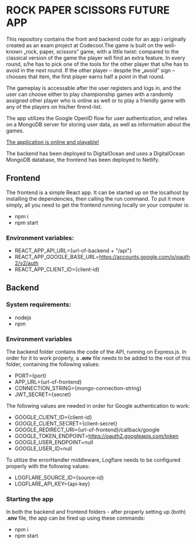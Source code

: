 # ROCK PAPER SCISSORS FUTURE APP

This repository contains the front and backend code for an app i originally created as an exam project at Codecool.The game is built on the well-known „rock, paper, scissors” game, with a little twist: compared to the classical version of the game the player will find an extra feature. In every round, s/he has to pick one of the tools for the other player that s/he has to avoid in the next round. If the other player – despite the „avoid” sign – chooses that item, the first player earns half a point in that round.

The gameplay is accessable after the user registers and logs in, and the user can choose either to play championship games with a randomly assigned other player who is online as well or to play a friendly game with any of the players on his/her firend-list.

The app utilizes the Google OpenID flow for user authentication, and relies on a MongoDB server for storing user data, as well as information about the games.

[The application is online and playable!](https://rockpaperscissorsfuture.netlify.app/)

The backend has been deployed to DigitalOcean and uses a DigitalOcean MongoDB database, the frontend has been deployed to Netlify.

## Frontend

The frontend is a simple React app. It can be started up on the localhost by installing the dependencies, then calling the run command. To put it more simply, all you need to get the frontend running locally on your computer is:

- npm i
- npm start

### Environment variables:

- REACT_APP_API_URL={url-of-backend + "/api"}
- REACT_APP_GOOGLE_BASE_URL=https://accounts.google.com/o/oauth2/v2/auth
- REACT_APP_CLIENT_ID={client-id}

## Backend

### System requirements:

- nodejs
- npm

### Environment variables

The backend folder contains the code of the API, running on Express.js. In order for it to work properly, a **.env** file needs to be added to the root of this folder, containing the following values:

- PORT={port}
- APP_URL={url-of-frontend}
- CONNECTION_STRING={mongo-connection-string}
- JWT_SECRET={secret}

The following values are needed in order for Google authentication to work:

- GOOGLE_CLIENT_ID={client-id}
- GOOGLE_CLIENT_SECRET={client-secret}
- GOOGLE_REDIRECT_URI={url-of-frontend}/callback/google
- GOOGLE_TOKEN_ENDPOINT=https://oauth2.googleapis.com/token
- GOOGLE_USER_ENDPOINT=null
- GOOGLE_USER_ID=null

To utilize the errorHandler middleware, Logflare needs to be configured properly with the following values:

- LOGFLARE_SOURCE_ID={source-id}
- LOGFLARE_API_KEY={api-key}

### Starting the app

In both the backend and frontend folders - after properly setting up (both) **.env** file, the app can be fired up using these commands:

- npm i
- npm start
